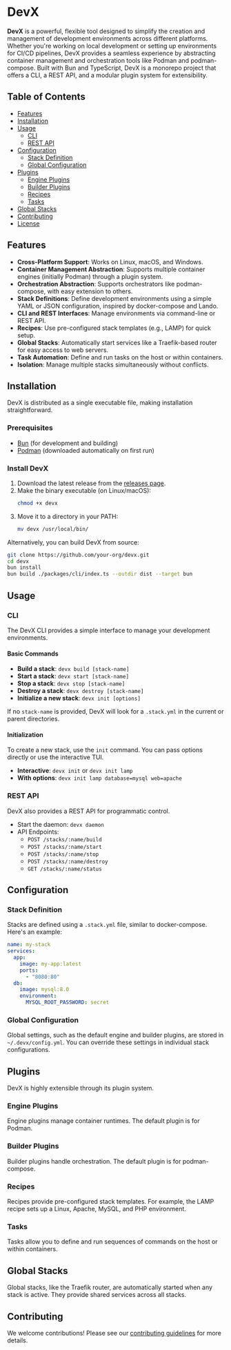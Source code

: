 # DevX

**DevX** is a powerful, flexible tool designed to simplify the creation and management of development environments across different platforms. Whether you're working on local development or setting up environments for CI/CD pipelines, DevX provides a seamless experience by abstracting container management and orchestration tools like Podman and podman-compose. Built with Bun and TypeScript, DevX is a monorepo project that offers a CLI, a REST API, and a modular plugin system for extensibility.

## Table of Contents

- [Features](#features)
- [Installation](#installation)
- [Usage](#usage)
  - [CLI](#cli)
  - [REST API](#rest-api)
- [Configuration](#configuration)
  - [Stack Definition](#stack-definition)
  - [Global Configuration](#global-configuration)
- [Plugins](#plugins)
  - [Engine Plugins](#engine-plugins)
  - [Builder Plugins](#builder-plugins)
  - [Recipes](#recipes)
  - [Tasks](#tasks)
- [Global Stacks](#global-stacks)
- [Contributing](#contributing)
- [License](#license)

## Features

- **Cross-Platform Support**: Works on Linux, macOS, and Windows.
- **Container Management Abstraction**: Supports multiple container engines (initially Podman) through a plugin system.
- **Orchestration Abstraction**: Supports orchestrators like podman-compose, with easy extension to others.
- **Stack Definitions**: Define development environments using a simple YAML or JSON configuration, inspired by docker-compose and Lando.
- **CLI and REST Interfaces**: Manage environments via command-line or REST API.
- **Recipes**: Use pre-configured stack templates (e.g., LAMP) for quick setup.
- **Global Stacks**: Automatically start services like a Traefik-based router for easy access to web servers.
- **Task Automation**: Define and run tasks on the host or within containers.
- **Isolation**: Manage multiple stacks simultaneously without conflicts.

## Installation

DevX is distributed as a single executable file, making installation straightforward.

### Prerequisites

- [Bun](https://bun.sh/) (for development and building)
- [Podman](https://podman.io/) (downloaded automatically on first run)

### Install DevX

1. Download the latest release from the [releases page](https://github.com/your-org/devx/releases).
2. Make the binary executable (on Linux/macOS):
   ```sh
   chmod +x devx
   ```
3. Move it to a directory in your PATH:
   ```sh
   mv devx /usr/local/bin/
   ```

Alternatively, you can build DevX from source:

```sh
git clone https://github.com/your-org/devx.git
cd devx
bun install
bun build ./packages/cli/index.ts --outdir dist --target bun
```

## Usage

### CLI

The DevX CLI provides a simple interface to manage your development environments.

#### Basic Commands

- **Build a stack**: `devx build [stack-name]`
- **Start a stack**: `devx start [stack-name]`
- **Stop a stack**: `devx stop [stack-name]`
- **Destroy a stack**: `devx destroy [stack-name]`
- **Initialize a new stack**: `devx init [options]`

If no `stack-name` is provided, DevX will look for a `.stack.yml` in the current or parent directories.

#### Initialization

To create a new stack, use the `init` command. You can pass options directly or use the interactive TUI.

- **Interactive**: `devx init` or `devx init lamp`
- **With options**: `devx init lamp database=mysql web=apache`

### REST API

DevX also provides a REST API for programmatic control.

- Start the daemon: `devx daemon`
- API Endpoints:
  - `POST /stacks/:name/build`
  - `POST /stacks/:name/start`
  - `POST /stacks/:name/stop`
  - `POST /stacks/:name/destroy`
  - `GET /stacks/:name/status`

## Configuration

### Stack Definition

Stacks are defined using a `.stack.yml` file, similar to docker-compose. Here's an example:

```yaml
name: my-stack
services:
  app:
    image: my-app:latest
    ports:
      - "8080:80"
  db:
    image: mysql:8.0
    environment:
      MYSQL_ROOT_PASSWORD: secret
```

### Global Configuration

Global settings, such as the default engine and builder plugins, are stored in `~/.devx/config.yml`. You can override these settings in individual stack configurations.

## Plugins

DevX is highly extensible through its plugin system.

### Engine Plugins

Engine plugins manage container runtimes. The default plugin is for Podman.

### Builder Plugins

Builder plugins handle orchestration. The default plugin is for podman-compose.

### Recipes

Recipes provide pre-configured stack templates. For example, the LAMP recipe sets up a Linux, Apache, MySQL, and PHP environment.

### Tasks

Tasks allow you to define and run sequences of commands on the host or within containers.

## Global Stacks

Global stacks, like the Traefik router, are automatically started when any stack is active. They provide shared services across all stacks.

## Contributing

We welcome contributions! Please see our [contributing guidelines](CONTRIBUTING.md) for more details.
